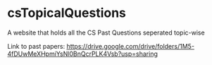# csTopicalQuestions
 A website that holds all the CS Past Questions seperated topic-wise

Link to past papers:
https://drive.google.com/drive/folders/1M5-4fDUwMeXHpmiYsNl0BnQcrPLK4Vsb?usp=sharing